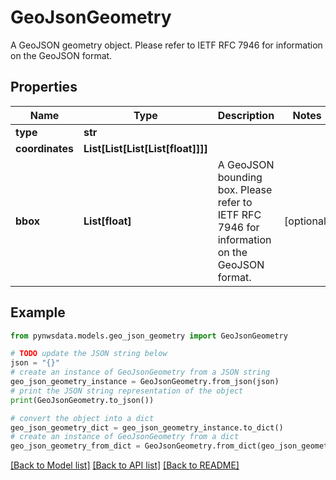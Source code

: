 # GeoJsonGeometry

A GeoJSON geometry object. Please refer to IETF RFC 7946 for information on the GeoJSON format.

## Properties

Name | Type | Description | Notes
------------ | ------------- | ------------- | -------------
**type** | **str** |  | 
**coordinates** | **List[List[List[List[float]]]]** |  | 
**bbox** | **List[float]** | A GeoJSON bounding box. Please refer to IETF RFC 7946 for information on the GeoJSON format. | [optional] 

## Example

```python
from pynwsdata.models.geo_json_geometry import GeoJsonGeometry

# TODO update the JSON string below
json = "{}"
# create an instance of GeoJsonGeometry from a JSON string
geo_json_geometry_instance = GeoJsonGeometry.from_json(json)
# print the JSON string representation of the object
print(GeoJsonGeometry.to_json())

# convert the object into a dict
geo_json_geometry_dict = geo_json_geometry_instance.to_dict()
# create an instance of GeoJsonGeometry from a dict
geo_json_geometry_from_dict = GeoJsonGeometry.from_dict(geo_json_geometry_dict)
```
[[Back to Model list]](../README.md#documentation-for-models) [[Back to API list]](../README.md#documentation-for-api-endpoints) [[Back to README]](../README.md)


